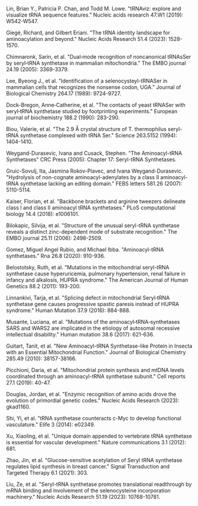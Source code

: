 Lin, Brian Y., Patricia P. Chan, and Todd M. Lowe. "tRNAviz: explore and visualize tRNA sequence features." Nucleic acids research 47.W1 (2019): W542-W547.

Giegé, Richard, and Gilbert Eriani. "The tRNA identity landscape for aminoacylation and beyond." Nucleic Acids Research 51.4 (2023): 1528-1570.


Chimnaronk, Sarin, et al. "Dual‐mode recognition of noncanonical tRNAsSer by seryl‐tRNA synthetase in mammalian mitochondria." The EMBO journal 24.19 (2005): 3369-3379.



Lee, Byeong J., et al. "Identification of a selenocysteyl-tRNASer in mammalian cells that recognizes the nonsense codon, UGA." Journal of Biological Chemistry 264.17 (1989): 9724-9727.



Dock-Bregon, Anne‐Catherine, et al. "The contacts of yeast tRNASer with seryl‐tRNA synthetase studied by footprinting experiments." European journal of biochemistry 188.2 (1990): 283-290.



Biou, Valerie, et al. "The 2.9 Å crystal structure of T. thermophilus seryl-tRNA synthetase complexed with tRNA Ser." Science 263.5152 (1994): 1404-1410.



Weygand-Durasevic, Ivana and Cusack, Stephen. "The Aminoacyl-tRNA Synthetases" CRC Press (2005): Chapter 17: Seryl-tRNA Synthetases.



Gruic-Sovulj, Ita, Jasmina Rokov-Plavec, and Ivana Weygand-Durasevic. "Hydrolysis of non-cognate aminoacyl-adenylates by a class II aminoacyl-tRNA synthetase lacking an editing domain." FEBS letters 581.26 (2007): 5110-5114.




Kaiser, Florian, et al. "Backbone brackets and arginine tweezers delineate class I and class II aminoacyl tRNA synthetases." PLoS computational biology 14.4 (2018): e1006101.



Bilokapic, Silvija, et al. "Structure of the unusual seryl-tRNA synthetase reveals a distinct zinc-dependent mode of substrate recognition." The EMBO journal 25.11 (2006): 2498-2509.




Gomez, Miguel Angel Rubio, and Michael Ibba. "Aminoacyl-tRNA synthetases." Rna 26.8 (2020): 910-936.

Belostotsky, Ruth, et al. "Mutations in the mitochondrial seryl-tRNA synthetase cause hyperuricemia, pulmonary hypertension, renal failure in infancy and alkalosis, HUPRA syndrome." The American Journal of Human Genetics 88.2 (2011): 193-200.

Linnankivi, Tarja, et al. "Splicing defect in mitochondrial Seryl‐tRNA synthetase gene causes progressive spastic paresis instead of HUPRA syndrome." Human Mutation 37.9 (2016): 884-888.

Musante, Luciana, et al. "Mutations of the aminoacyl‐tRNA‐synthetases SARS and WARS2 are implicated in the etiology of autosomal recessive intellectual disability." Human mutation 38.6 (2017): 621-636.



Guitart, Tanit, et al. "New Aminoacyl-tRNA Synthetase-like Protein in Insecta with an Essential Mitochondrial Function." Journal of Biological Chemistry 285.49 (2010): 38157-38166.




Picchioni, Daria, et al. "Mitochondrial protein synthesis and mtDNA levels coordinated through an aminoacyl-tRNA synthetase subunit." Cell reports 27.1 (2019): 40-47.



Douglas, Jordan, et al. "Enzymic recognition of amino acids drove the evolution of primordial genetic codes." Nucleic Acids Research (2023): gkad1160.

Shi, Yi, et al. "tRNA synthetase counteracts c-Myc to develop functional vasculature." Elife 3 (2014): e02349.

Xu, Xiaoling, et al. "Unique domain appended to vertebrate tRNA synthetase is essential for vascular development." Nature communications 3.1 (2012): 681.

Zhao, Jin, et al. "Glucose-sensitive acetylation of Seryl tRNA synthetase regulates lipid synthesis in breast cancer." Signal Transduction and Targeted Therapy 6.1 (2021): 303.

Liu, Ze, et al. "Seryl-tRNA synthetase promotes translational readthrough by mRNA binding and involvement of the selenocysteine incorporation machinery." Nucleic Acids Research 51.19 (2023): 10768-10781.
